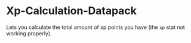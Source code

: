 # Xp-Calculation-Datapack
Lets you calculate the total amount of xp points you have (the `xp` stat not working properly).
